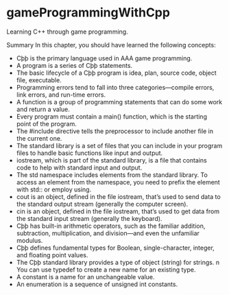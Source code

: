 # gameProgrammingWithCpp

Learning C++ through game programming.

Summary
In this chapter, you should have learned the following concepts:
* Cþþ is the primary language used in AAA game programming.
* A program is a series of Cþþ statements.
* The basic lifecycle of a Cþþ program is idea, plan, source code, object file, executable.
* Programming errors tend to fall into three categories—compile errors, link errors, and run-time errors.
* A function is a group of programming statements that can do some work and return a value.
* Every program must contain a main() function, which is the starting point of the program.
* The #include directive tells the preprocessor to include another file in the current one.
* The standard library is a set of files that you can include in your program files to handle basic functions like input and output.
* iostream, which is part of the standard library, is a file that contains
code to help with standard input and output.
* The std namespace includes elements from the standard library. To access an element from the namespace, you need to prefix the element with std:: or employ using.
* cout is an object, defined in the file iostream, that’s used to send data to the standard output stream (generally the computer screen).
* cin is an object, defined in the file iostream, that’s used to get data from the standard input stream (generally the keyboard).
* Cþþ has built-in arithmetic operators, such as the familiar addition, subtraction, multiplication, and division—and even the unfamiliar modulus.
* Cþþ defines fundamental types for Boolean, single-character, integer, and floating point values.
* The Cþþ standard library provides a type of object (string) for strings. n You can use typedef to create a new name for an existing type.
* A constant is a name for an unchangeable value.
* An enumeration is a sequence of unsigned int constants.



